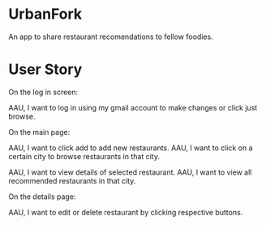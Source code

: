 # UrbanFork
An app to share restaurant recomendations to fellow foodies.



# User Story
On the log in screen:

AAU, I want to log in using my gmail account to make changes or click just browse.

On the main page:

AAU, I want to click add to add new restaurants.
AAU, I want to click on a certain city to browse restaurants in that city.

AAU, I want to view details of selected restaurant.
AAU, I want to view all recommended restaurants in that city.

On the details page:

AAU, I want to edit or delete restaurant by clicking respective buttons.




